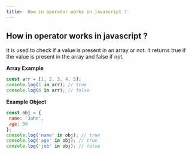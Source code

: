 ```yaml
---
title:  How in operator works in javascript ?
---
```

## How in operator works in javascript ?

It is used to check if a value is present in an array or not. It returns true if the value is present in the array and false if not.

 **Array Example**

```javascript
const arr = [1, 2, 3, 4, 5];
console.log(1 in arr); // true
console.log(6 in arr); // false
```

**Example Object**

```javascript
const obj = {
 name: 'John',
 age: 30
};
console.log('name' in obj); // true
console.log('age' in obj); // true
console.log('job' in obj); // false
```
